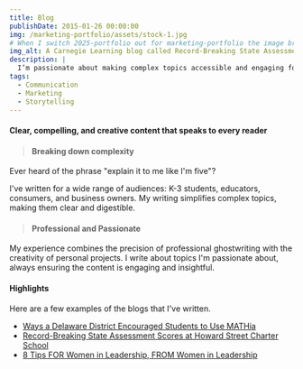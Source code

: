 ```yaml
---
title: Blog
publishDate: 2015-01-26 00:00:00
img: /marketing-portfolio/assets/stock-1.jpg
# When I switch 2025-portfolio out for marketing-portfolio the image breaks, even though marketing-portfolio is a copy of 2025-portfolio but with a new base and repo. Why?
img_alt: A Carnegie Learning blog called Record-Breaking State Assessment Scores at Howard Street Charter School
description: |
  I’m passionate about making complex topics accessible and engaging for readers. Drawing from my experience in tech, education, and marketing, I specialize in transforming big ideas into clear insights.
tags:
  - Communication
  - Marketing
  - Storytelling
---
```


<!-- ## Where storytelling meets marketing -->

> 
#### Clear, compelling, and creative content that speaks to every reader

>#### Breaking down complexity
Ever heard of the phrase "explain it to me like I'm five"? 
<p>I've written for a wide range of audiences: K-3 students, educators, consumers, and business owners. My writing simplifies complex topics, making them clear and digestible.

>#### Professional and Passionate
My experience combines the precision of professional ghostwriting with the creativity of personal projects. I write about topics I'm passionate about, always ensuring the content is engaging and insightful.

#### Highlights  
Here are a few examples of the blogs that I've written.  

- <a href="https://www.carnegielearning.com/blog/success-spotlight-indian-river/" target="_blank" rel="noopener noreferrer">Ways a Delaware District Encouraged Students to Use MATHia</a>  
- <a href="https://www.carnegielearning.com/blog/record-breaking-assessment-scores-oregon/" target="_blank" rel="noopener noreferrer">Record-Breaking State Assessment Scores at Howard Street Charter School</a>  
- <a href="https://www.carnegielearning.com/blog/8-tips-for-women-in-leadership/" target="_blank" rel="noopener noreferrer">8 Tips FOR Women in Leadership, FROM Women in Leadership</a>  